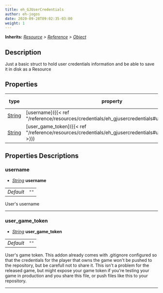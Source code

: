 ```yaml
---  
title: eh_GJUserCredentials  
author: eh-jogos  
date: 2020-09-28T09:02:35-03:00  
weight: 1  
---  
```

**Inherits:** _[Resource](https://docs.godotengine.org/en/stable/classes/class_resource.html) > [Reference](https://docs.godotengine.org/en/stable/classes/class_reference.html) > [Object](https://docs.godotengine.org/en/stable/classes/class_object.html)_  
## Description  
 Just a basic struct to hold user credentials information and be able to save it in disk 
 as a Resource
  
## Properties 
  
| type | property | default value |  
| ---- | -------- | ------------- |  
| [String](https://docs.godotengine.org/en/stable/classes/class_string.html) | [username]({{< ref "/reference/resources/credentials/eh_gjusercredentials#username" >}}) | `""` |  
| [String](https://docs.godotengine.org/en/stable/classes/class_string.html) | [user_game_token]({{< ref "/reference/resources/credentials/eh_gjusercredentials#user_game_token" >}}) | `""` |  
  
## Properties Descriptions  
  
### username 
- _[String](https://docs.godotengine.org/en/stable/classes/class_string.html)_ **username**  
  
| | |  
| - |:-:|  
| _Default_ | ` "" ` |  

 User's username
  
---------
### user_game_token 
- _[String](https://docs.godotengine.org/en/stable/classes/class_string.html)_ **user_game_token**  
  
| | |  
| - |:-:|  
| _Default_ | ` "" ` |  

 User's game token. This addon already comes with .gitignore configured so that the credentials for
 the player that owns the game won't be pushed to the repository, but be carefull not to share it.
 This isn't a problem for the released game, but might expose your game token if you're testing
 your game in production and you share this file, or push files like this to your repository.
  
---------
